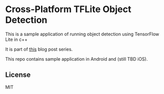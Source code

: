 # Cross-Platform TFLite Object Detection

This is a sample application of running object detection using TensorFlow Lite in c++

It is part of [this](https://www.thecodingnotebook.com/2019/11/cross-platform-object-detection-with.html) blog post series.

This repo contains sample application in Android and (still TBD iOS).

## License
MIT
